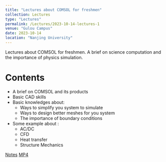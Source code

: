 ```yaml
---
title: "Lectures about COMSOL for freshmen"
collection: Lectures
type: "Lectures"
permalink: /Lectures/2023-10-14-lectures-1
venue: "Gulou Campus"
date: 2023-10-14
location: "Nanjing University"
---
```


Lectures about COMSOL for freshmen.
A brief on science computation and the importance of physics simulation.

Contents
======
* A brief on COMSOL and its products
* Basic CAD skills
* Basic knowledges about:
    * Ways to simplify you system to simulate
    * Ways to design better meshes for you system
    * The importance of boundary conditions
* Some example about :
    * AC/DC
    * CFD
    * Heat transfer
    * Structure Mechanics

[Notes](http://quantumopticss.github.io/files/Notes_COMSOL) [MP4](http://quantumopticss.github.io/files/Notes_COMSOL)
